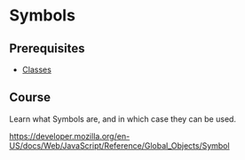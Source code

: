 # Symbols

## Prerequisites

- [Classes](/courses/js/basics/classes)

## Course

Learn what Symbols are, and in which case they can be used.

https://developer.mozilla.org/en-US/docs/Web/JavaScript/Reference/Global_Objects/Symbol
